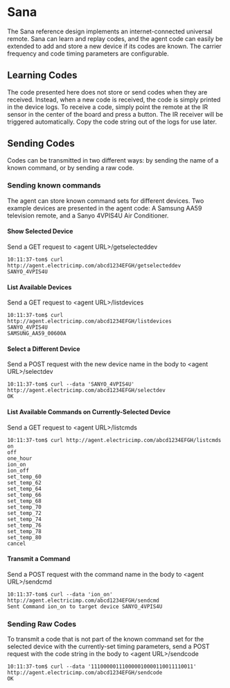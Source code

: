 Sana
=======
The Sana reference design implements an internet-connected universal remote. Sana can learn and replay codes, and the agent code can easily be extended to add and store a new device if its codes are known. The carrier frequency and code timing parameters are configurable. 

## Learning Codes
The code presented here does not store or send codes when they are received. Instead, when a new code is received, the code is simply printed in the device logs. To receive a code, simply point the remote at the IR sensor in the center of the board and press a button. The IR receiver will be triggered automatically. Copy the code string out of the logs for use later. 

## Sending Codes
Codes can be transmitted in two different ways: by sending the name of a known command, or by sending a raw code. 

### Sending known commands
The agent can store known command sets for different devices. Two example devices are presented in the agent code: A Samsung AA59 television remote, and a Sanyo 4VPIS4U Air Conditioner.

#### Show Selected Device
Send a GET request to \<agent URL\>/getselecteddev

```
10:11:37-tom$ curl http://agent.electricimp.com/abcd1234EFGH/getselecteddev
SANYO_4VPIS4U
```

#### List Available Devices
Send a GET request to \<agent URL\>/listdevices

```
10:11:37-tom$ curl http://agent.electricimp.com/abcd1234EFGH/listdevices
SANYO_4VPIS4U
SAMSUNG_AA59_00600A
```

#### Select a Different Device
Send a POST request with the new device name in the body to \<agent URL\>/selectdev

```
10:11:37-tom$ curl --data 'SANYO_4VPIS4U' http://agent.electricimp.com/abcd1234EFGH/selectdev
OK
```

#### List Available Commands on Currently-Selected Device
Send a GET request to \<agent URL\>/listcmds

```
10:11:37-tom$ curl http://agent.electricimp.com/abcd1234EFGH/listcmds
on 
off	
one_hour
ion_on	
ion_off 	
set_temp_60	
set_temp_62	
set_temp_64	
set_temp_66
set_temp_68 
set_temp_70	
set_temp_72
set_temp_74
set_temp_76	
set_temp_78	
set_temp_80 
cancel 
```

#### Transmit a Command
Send a POST request with the command name in the body to \<agent URL\>/sendcmd

```
10:11:37-tom$ curl --data 'ion_on' http://agent.electricimp.com/abcd1234EFGH/sendcmd
Sent Command ion_on to target device SANYO_4VPIS4U
```

### Sending Raw Codes
To transmit a code that is not part of the known command set for the selected device with the currently-set timing parameters, send a POST request with the code string in the body to \<agent URL\>/sendcode

```
10:11:37-tom$ curl --data '111000001110000010000110011110011' http://agent.electricimp.com/abcd1234EFGH/sendcode
OK
```